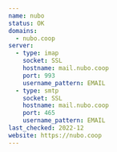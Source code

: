 ```yaml
---
name: nubo
status: OK
domains: 
  - nubo.coop
server:
  - type: imap
    socket: SSL
    hostname: mail.nubo.coop
    port: 993
    username_pattern: EMAIL
  - type: smtp
    socket: SSL
    hostname: mail.nubo.coop
    port: 465
    username_pattern: EMAIL
last_checked: 2022-12
website: https://nubo.coop
---
```

